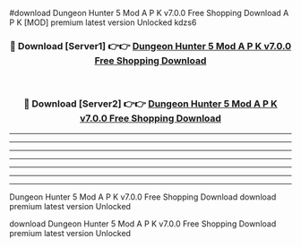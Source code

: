 #download Dungeon Hunter 5 Mod A P K v7.0.0 Free Shopping Download A P K [MOD] premium latest version Unlocked kdzs6 



<div align="center">
<h3>🔴 Download [Server1] 👉👉 <a href="https://apkdownload-94cd0.web.app/">Dungeon Hunter 5 Mod A P K v7.0.0 Free Shopping Download</a></h3><br>

<h3>🔴 Download [Server2] 👉👉 <a href="https://apkdownload-94cd0.web.app/">Dungeon Hunter 5 Mod A P K v7.0.0 Free Shopping Download</a></h3>
</div>





----------------------------------------------------------

----------------------------------------------------------

----------------------------------------------------------

----------------------------------------------------------

----------------------------------------------------------

----------------------------------------------------------

----------------------------------------------------------

Dungeon Hunter 5 Mod A P K v7.0.0 Free Shopping Download download premium latest version Unlocked

download Dungeon Hunter 5 Mod A P K v7.0.0 Free Shopping Download premium latest version Unlocked
